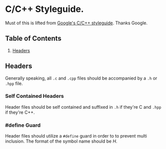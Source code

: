 # C/C++ Styleguide.

Must of this is lifted from [Google's C/C++ styleguide](https://google.github.io/styleguide/cppguide.html). Thanks Google.
## Table of Contents

  1. [Headers](#header)
  
  ## Headers

 Generally speaking, all `.c` and `.cpp` files should be accompanied by a `.h` or `.hpp` file. 
 
 ### Self Contained Headers
 
 Header files should be self contained and suffixed in `.h` if they're C and `.hpp` if they're C++.

### #define Guard

Header files should utilize a `#define` guard in order to to prevent multi inclusion. The format of the symbol name should be <PROJECT>_<PATH>_<FILE>_H_.
